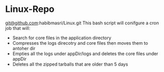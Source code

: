 # Linux-Repo
git@github.com:habibmasri/Linux.git
This bash script will conifgure a cron job that will:
- Search for core files in the application directory
- Compresses the logs direcotry and core files then moves them to antoher dir
- Empties all the logs under appDir/logs and deletes the core files under appDir
- Deletes all the zipped tarballs that are older than 5 days
